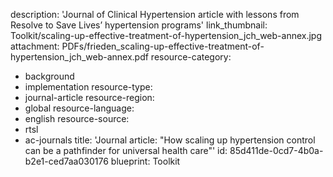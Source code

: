 description: 'Journal of Clinical Hypertension article with lessons from Resolve to Save Lives’ hypertension programs'
link_thumbnail: Toolkit/scaling-up-effective-treatment-of-hypertension_jch_web-annex.jpg
attachment: PDFs/frieden_scaling-up-effective-treatment-of-hypertension_jch_web-annex.pdf
resource-category:
  - background
  - implementation
resource-type:
  - journal-article
resource-region:
  - global
resource-language:
  - english
resource-source:
  - rtsl
  - ac-journals
title: 'Journal article: "How scaling up hypertension control can be a pathfinder for universal health care"'
id: 85d411de-0cd7-4b0a-b2e1-ced7aa030176
blueprint: Toolkit
